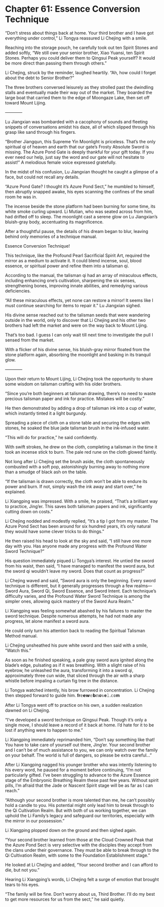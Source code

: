 # Chapter 61: Essence Conversion Technique

“Don’t stress about things back at home. Your third brother and I have got everything under control,” Li Tongya reassured Li Chejing with a smile.

Reaching into the storage pouch, he carefully took out ten Spirit Stones and added softly, “We still owe your senior brother, Xiao Yuansi, ten Spirit Stones. Perhaps you could deliver them to Qingsui Peak yourself? It would be more direct than passing them through others.”

Li Chejing, struck by the reminder, laughed heartily. “Ah, how could I forget about the debt to Senior Brother?”

The three brothers conversed leisurely as they strolled past the dwindling stalls and eventually made their way out of the market. They boarded the large boat that carried them to the edge of Moongaze Lake, then set off toward Mount Lijing.

————

Lu Jiangxian was bombarded with a cacophony of sounds and fleeting snippets of conversations amidst his daze, all of which slipped through his grasp like sand through his fingers.

“Brother Jiangqun, this Supreme Yin Moonlight is priceless. That’s the only spiritual qi of heaven and earth that our gate’s Frosty Absolute Sword is missing. The Azure Pond Gate is deeply thankful for your gift today. If you ever need our help, just say the word and our gate will not hesitate to assist!” A melodious female voice expressed gratefully.

In the midst of his confusion, Lu Jiangxian thought he caught a glimpse of a face, but could not recall any details.

“Azure Pond Gate? I thought it’s Azure Pond Sect,” he mumbled to himself, then abruptly snapped awake, his eyes scanning the confines of the small room he was in.

The incense beside the stone platform had been burning for some time, its white smoke curling upward. Li Mutian, who was seated across from him, had drifted off to sleep. The moonlight cast a serene glow on Lu Jiangxian’s bluish-gray body, accentuating its magnificence.

After a thoughtful pause, the details of his dream began to blur, leaving behind only memories of a technique manual.

Essence Conversion Technique!

This technique, like the Profound Pearl Sacrificial Spirit Art, required the mirror as a medium to activate it. It could blend incense, soul, blood essence, or spiritual power and refine them into a talisman qi.

According to the manual, the talisman qi had an array of miraculous effects, including enhancing one’s cultivation, sharpening the six senses, strengthening bones, improving innate abilities, and remedying various deficiencies.

“All these miraculous effects, yet none can restore a mirror! It seems like I must continue searching for items to repair it." Lu Jiangxian sighed.

His divine sense reached out to the talisman seeds that were wandering outside in the world, only to discover that Li Chejing and his other two brothers had left the market and were on the way back to Mount Lijing.

That’s too bad. I guess I can only wait till next time to investigate the pull I sensed from the market.

With a flicker of his divine sense, his bluish-gray mirror floated from the stone platform again, absorbing the moonlight and basking in its tranquil glow.

————

Upon their return to Mount Lijing, Li Chejing took the opportunity to share some wisdom on talisman crafting with his older brothers.

“Since you’re both beginners at talisman drawing, there’s no need to waste precious talisman paper and ink for practice. Mistakes will be costly.”

He then demonstrated by adding a drop of talisman ink into a cup of water, which instantly tinted it a light burgundy.

Spreading a piece of cloth on a stone table and securing the edges with stones, he soaked the blue jade talisman brush in the ink-infused water.

“This will do for practice,” he said confidently.

With swift strokes, he drew on the cloth, completing a talisman in the time it took an incense stick to burn. The pale red rune on the cloth glowed faintly.

Not long after Li Chejing set the brush aside, the cloth spontaneously combusted with a soft pop, astonishingly burning away to nothing more than a smudge of black ash on the table.

“If the talisman is drawn correctly, the cloth won’t be able to endure its power and burn. If not, simply wash the ink away and start over,” he explained.

Li Xiangping was impressed. With a smile, he praised, “That’s a brilliant way to practice, Jing’er. This saves both talisman papers and ink, significantly cutting down on costs.”

Li Chejing nodded and modestly replied, “It’s a tip I got from my master. The Azure Pond Sect has been around for six hundred years, it’s only natural they would have some clever tricks to do things.”

He then raised his head to look at the sky and said, “I still have one more day with you. Has anyone made any progress with the Profound Water Sword Technique?”

His question immediately piqued Li Tongya’s interest. He untied the sword from his waist, then said, “I have managed to manifest the sword aura, but the sword qi wouldn’t leave my sword. Does that count as progress?”

Li Chejing waved and said, “Sword aura is only the beginning. Every sword technique is different, but it generally progresses through a few realms—Sword Aura, Sword Qi, Sword Essence, and Sword Intent. Each technique’s difficulty varies, and the Profound Water Sword Technique is among the simpler ones, allowing quick mastery of the Sword Aura Realm.”

Li Xiangping was feeling somewhat abashed by his failures to master the sword technique. Despite numerous attempts, he had not made any progress, let alone manifest a sword aura.

He could only turn his attention back to reading the Spiritual Talisman Method manual.

Li Chejing unsheathed his pure white sword and then said with a smile, “Watch this.”

As soon as he finished speaking, a pale gray sword aura ignited along the blade’s edge, pulsating as if it was breathing. With a slight raise of his eyebrow, he unleashed the aura, transforming it into a sword qi, approximately three cun wide, that sliced through the air with a sharp whistle before impaling a curtain fig tree in the distance.

Li Tongya watched intently, his brow furrowed in concentration. Li Chejing then stepped forward to guide him.
𝐟𝐫𝕖𝗲𝘄𝚎𝗯𝕟𝐨𝕧𝐞𝚕.𝕔𝕠𝐦

After Li Tongya went off to practice on his own, a sudden realization dawned on Li Chejing.

“I’ve developed a sword technique on Qingsui Peak. Though it’s only a single move, I should leave a record of it back at home. I’d hate for it to be lost if anything were to happen to me.”

Li Xiangping immediately reprimanded him, “Don’t say something like that! You have to take care of yourself out there, Jing’er. Your second brother and I can’t be of much assistance to you, we can only watch over the family on your behalf. The world is full of dangers, so please be extra careful...”

After Li Xiangping nagged his younger brother who was intently listening to his every word, he paused for a moment before continuing, “I’m not particularly gifted. I’ve been struggling to advance to the Azure Essence stage of the Embryonic Breathing Realm these past few years. Without spirit pills, I’m afraid that the Jade or Nascent Spirit stage will be as far as I can reach.”

“Although your second brother is more talented than me, he can’t possibly hold a candle to you. His potential might only lead him to break through to the Qi Cultivation Realm. But with both of us working together, we can uphold the Li Family’s legacy and safeguard our territories, especially with the mirror in our possession.”

Li Xiangping plopped down on the ground and then sighed again.

“Your second brother learned from those at the Cloud Crowned Peak that the Azure Pond Sect is very selective with the disciples they accept from the clans under their governance. They must be able to break through to the Qi Cultivation Realm, with some to the Foundation Establishment stage.”

He looked at Li Chejing and added, “Your second brother and I can afford to die, but not you.”

Hearing Li Xiangping’s words, Li Chejing felt a surge of emotion that brought tears to his eyes.

“The family will be fine. Don’t worry about us, Third Brother. I’ll do my best to get more resources for us from the sect,” he said quietly.
